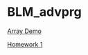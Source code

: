 # BLM_advprg

[Array Demo](https://github.com/dilaerbakan/BLM_advprg/blob/master/Array%20modify_Dila.html)

[Homework 1](https://github.com/dilaerbakan/BLM_advprg/blob/master/HW1_Courses.html)

